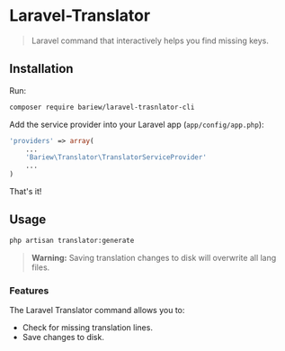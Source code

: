 # Laravel-Translator

> Laravel command that interactively helps you find missing keys.

## Installation

Run:

```bash
composer require bariew/laravel-trasnlator-cli
```

Add the service provider into your Laravel app (`app/config/app.php`):

```php
'providers' => array(
    ...
    'Bariew\Translator\TranslatorServiceProvider'
    ...
)
```

That's it!

## Usage

```bash
php artisan translator:generate
```

> **Warning:** Saving translation changes to disk will overwrite all lang files.

### Features

The Laravel Translator command allows you to:

 - Check for missing translation lines.
 - Save changes to disk.
